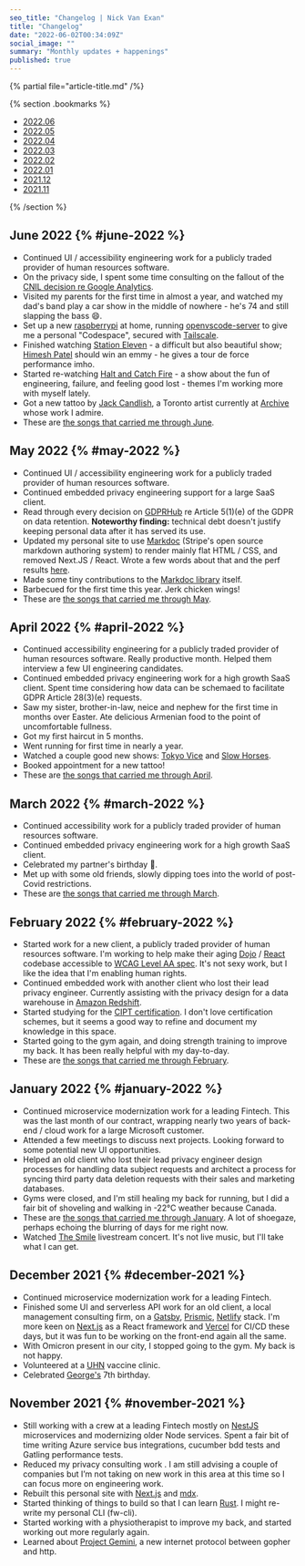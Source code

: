```yaml
---
seo_title: "Changelog | Nick Van Exan"
title: "Changelog"
date: "2022-06-02T00:34:09Z"
social_image: ""
summary: "Monthly updates + happenings"
published: true
---
```


{% partial file="article-title.md" /%}

{% section .bookmarks %}

- [2022.06](#june-2022)
- [2022.05](#may-2022)
- [2022.04](#april-2022)
- [2022.03](#march-2022)
- [2022.02](#february-2022)
- [2022.01](#january-2022)
- [2021.12](#december-2021)
- [2021.11](#november-2021)

{% /section %}

## June 2022 {% #june-2022 %}

- Continued UI / accessibility engineering work for a publicly traded provider of human resources software.
- On the privacy side, I spent some time consulting on the fallout of the [CNIL decision re Google Analytics](https://www.cnil.fr/en/use-google-analytics-and-data-transfers-united-states-cnil-orders-website-manageroperator-comply).
- Visited my parents for the first time in almost a year, and watched my dad's band play a car show in the middle of nowhere - he's 74 and still slapping the bass 😄.
- Set up a new [raspberrypi](https://www.raspberrypi.com/) at home, running [openvscode-server](https://github.com/gitpod-io/openvscode-server) to give me a personal "Codespace", secured with [Tailscale](https://tailscale.com/).
- Finished watching [Station Eleven](https://www.imdb.com/title/tt10574236/) - a difficult but also beautiful show; [Himesh Patel](https://en.wikipedia.org/wiki/Himesh_Patel) should win an emmy - he gives a tour de force performance imho.
- Started re-watching [Halt and Catch Fire](https://www.imdb.com/title/tt2543312/) - a show about the fun of engineering, failure, and feeling good lost - themes I'm working more with myself lately.
- Got a new tattoo by [Jack Candlish](https://www.instagram.com/jwcandlish/), a Toronto artist currently at [Archive](http://www.archivetattoo.com/) whose work I admire.
- These are [the songs that carried me through June](https://open.spotify.com/playlist/280xIdRBc2EMAoYBtrMVyn?si=2f901d8f98f9416c).

## May 2022 {% #may-2022 %}

- Continued UI / accessibility engineering work for a publicly traded provider of human resources software.
- Continued embedded privacy engineering support for a large SaaS client.
- Read through every decision on [GDPRHub](<https://gdprhub.eu/index.php?title=Category:Article_5(1)(e)_GDPR>) re Article 5(1)(e) of the GDPR on data retention. **Noteworthy finding:** technical debt doesn't justify keeping personal data after it has served its use. 
- Updated my personal site to use [Markdoc](https://markdoc.io/) (Stripe's open source markdown authoring system) to render mainly flat HTML / CSS, and removed Next.JS / React. Wrote a few words about that and the perf results [here](https://nick.vanexan.ca/posts/markdoc).
- Made some tiny contributions to the [Markdoc library](https://github.com/markdoc/markdoc) itself.
- Barbecued for the first time this year. Jerk chicken wings!
- These are [the songs that carried me through May](https://open.spotify.com/playlist/2udcAPL1SRZLjrJclqPvhu?si=80987d15832749d7).

## April 2022 {% #april-2022 %}

- Continued accessibility engineering for a publicly traded provider of human resources software. Really productive month. Helped them interview a few UI engineering candidates.
- Continued embedded privacy engineering work for a high growth SaaS client. Spent time considering how data can be schemaed to facilitate GDPR Article 28(3)(e) requests.
- Saw my sister, brother-in-law, neice and nephew for the first time in months over Easter. Ate delicious Armenian food to the point of uncomfortable fullness.
- Got my first haircut in 5 months.
- Went running for first time in nearly a year.
- Watched a couple good new shows: [Tokyo Vice](https://www.imdb.com/title/tt2887954/) and [Slow Horses](https://www.imdb.com/title/tt5875444/).
- Booked appointment for a new tattoo!
- These are [the songs that carried me through April](https://open.spotify.com/playlist/7HPy8tb3vmtfSNrvExnqAK?si=8282076e00e54937).

## March 2022 {% #march-2022 %}

- Continued accessibility work for a publicly traded provider of human resources software.
- Continued embedded privacy engineering work for a high growth SaaS client.
- Celebrated my partner's birthday 🥳.
- Met up with some old friends, slowly dipping toes into the world of post-Covid restrictions.
- These are [the songs that carried me through March](https://open.spotify.com/playlist/3g9FSelbTS0gebIwuNruLn?si=ba2e7bc130584ee8).

## February 2022 {% #february-2022 %}

- Started work for a new client, a publicly traded provider of human resources software. I'm working to help make their aging [Dojo](https://dojotoolkit.org/) / [React](https://reactjs.org/) codebase accessible to [WCAG Level AA spec](https://www.w3.org/WAI/WCAG2AA-Conformance). It's not sexy work, but I like the idea that I'm enabling human rights.
- Continued embedded work with another client who lost their lead privacy engineer. Currently assisting with the privacy design for a data warehouse in [Amazon Redshift](https://aws.amazon.com/redshift/).
- Started studying for the [CIPT certification](https://iapp.org/certify/cipt/). I don't love certification schemes, but it seems a good way to refine and document my knowledge in this space.
- Started going to the gym again, and doing strength training to improve my back. It has been really helpful with my day-to-day.
- These are [the songs that carried me through February](https://open.spotify.com/playlist/5udMNSYCeBkA1hvTTPxUbZ?si=e03b6d864a2042d7).

## January 2022 {% #january-2022 %}

- Continued microservice modernization work for a leading Fintech. This was the last month of our contract, wrapping nearly two years of back-end / cloud work for a large Microsoft customer.
- Attended a few meetings to discuss next projects. Looking forward to some potential new UI opportunities.
- Helped an old client who lost their lead privacy engineer design processes for handling data subject requests and architect a process for syncing third party data deletion requests with their sales and marketing databases.
- Gyms were closed, and I'm still healing my back for running, but I did a fair bit of shoveling and walking in -22°C weather because Canada.
- These are [the songs that carried me through January](https://open.spotify.com/playlist/4gSjDpT2Ji05A4VEL5n2A6?si=e2f98e53be87497a). A lot of shoegaze, perhaps echoing the blurring of days for me right now.
- Watched [The Smile](https://www.thesmiletheband.com/) livestream concert. It's not live music, but I'll take what I can get.

## December 2021 {% #december-2021 %}

- Continued microservice modernization work for a leading Fintech.
- Finished some UI and serverless API work for an old client, a local management consulting firm, on a [Gatsby](https://www.gatsbyjs.com/), [Prismic](https://prismic.io/), [Netlify](https://www.netlify.com/) stack. I'm more keen on [Next.js](https://nextjs.org/) as a React framework and [Vercel](https://vercel.com/) for CI/CD these days, but it was fun to be working on the front-end again all the same.
- With Omicron present in our city, I stopped going to the gym. My back is not happy.
- Volunteered at a [UHN](https://www.uhn.ca/) vaccine clinic.
- Celebrated [George's](https://www.instagram.com/georgevancheung/) 7th birthday.

## November 2021 {% #november-2021 %}

- Still working with a crew at a leading Fintech mostly on [NestJS](https://nestjs.com/) microservices and modernizing older Node services. Spent a fair bit of time writing Azure service bus integrations, cucumber bdd tests and Gatling performance tests.
- Reduced my privacy consulting work . I am still advising a couple of companies but I’m not taking on new work in this area at this time so I can focus more on engineering work.
- Rebuilt this personal site with [Next.js](https://nextjs.org/) and [mdx](https://mdxjs.com).
- Started thinking of things to build so that I can learn [Rust](https://www.rust-lang.org/). I might re-write my personal CLI (fw-cli).
- Started working with a physiotherapist to improve my back, and started working out more regularly again.
- Learned about [Project Gemini](https://gemini.circumlunar.space/), a new internet protocol between gopher and http.
